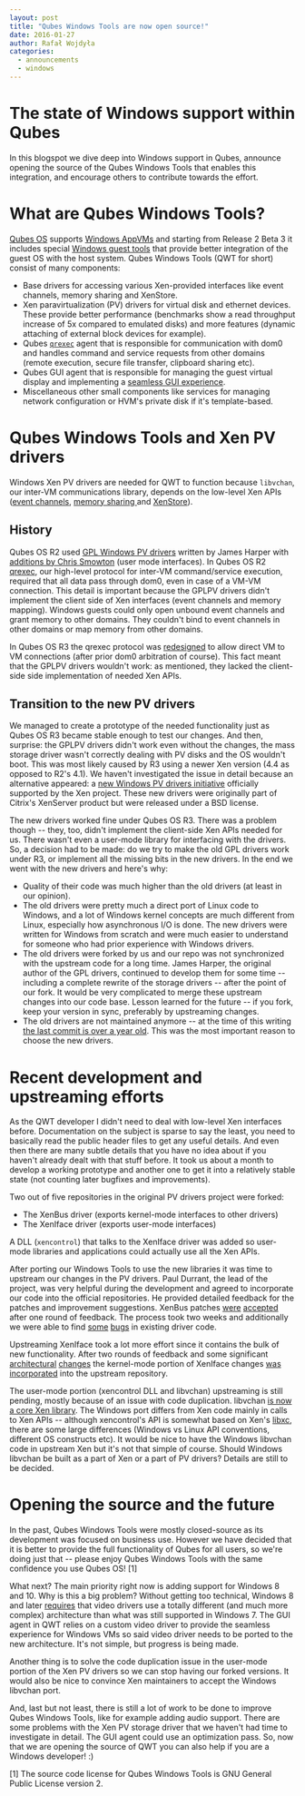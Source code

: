 ```yaml
---
layout: post
title: "Qubes Windows Tools are now open source!"
date: 2016-01-27
author: Rafał Wojdyła
categories:
  - announcements
  - windows
---
```


The state of Windows support within Qubes
=========================================

In this blogspot we dive deep into Windows support in Qubes, announce opening the source of the Qubes Windows Tools that enables this integration, and encourage others to contribute towards the effort.

What are Qubes Windows Tools?
=============================

[Qubes OS](https://qubes-os.org/) supports [Windows AppVMs](https://www.qubes-os.org/doc/windows-appvms/) and starting from Release 2 Beta 3 it includes special [Windows guest tools](https://www.qubes-os.org/doc/windows-tools-3/) that provide better integration of the guest OS with the host system. Qubes Windows Tools (QWT for short) consist of many components:

- Base drivers for accessing various Xen-provided interfaces like event channels, memory sharing and XenStore.
- Xen paravirtualization (PV) drivers for virtual disk and ethernet devices. These provide better performance (benchmarks show a read throughput increase of 5x compared to emulated disks) and more features (dynamic attaching of external block devices for example).
- Qubes [`qrexec`](https://www.qubes-os.org/en/doc/qrexec/) agent that is responsible for communication with dom0 and handles command and service requests from other domains (remote execution, secure file transfer, clipboard sharing etc).
- Qubes GUI agent that is responsible for managing the guest virtual display and implementing a [seamless GUI experience](https://www.qubes-os.org/screenshots/).
- Miscellaneous other small components like services for managing network configuration or HVM's private disk if it's template-based.

Qubes Windows Tools and Xen PV drivers
======================================

Windows Xen PV drivers are needed for QWT to function because `libvchan`, our inter-VM communications library, depends on the low-level Xen APIs ([event channels](http://wiki.xen.org/wiki/Event_Channel_Internals), [memory sharing ](http://wiki.xen.org/wiki/Grant_Table)and [XenStore](http://wiki.xen.org/wiki/XenStore)).

History
-------

Qubes OS R2 used [GPL Windows PV drivers](http://wiki.xenproject.org/wiki/XenWindowsGplPv) written by James Harper with [additions by Chris Smowton](https://github.com/smowton/xen-pv-windows-evtchn) (user mode interfaces). In Qubes OS R2 [qrexec](https://www.qubes-os.org/en/doc/qrexec2-implementation/), our high-level protocol for inter-VM command/service execution, required that all data pass through dom0, even in case of a VM-VM connection. This detail is important because the GPLPV drivers didn't implement the client side of Xen interfaces (event channels and memory mapping). Windows guests could only open unbound event channels and grant memory to other domains. They couldn't bind to event channels in other domains or map memory from other domains.

In Qubes OS R3 the qrexec protocol was [redesigned](https://www.qubes-os.org/en/doc/qrexec3-implementation/) to allow direct VM to VM connections (after prior dom0 arbitration of course). This fact meant that the GPLPV drivers wouldn't work: as mentioned, they lacked the client-side side implementation of needed Xen APIs.

Transition to the new PV drivers
--------------------------------

We managed to create a prototype of the needed functionality just as Qubes OS R3 became stable enough to test our changes. And then, surprise: the GPLPV drivers didn't work even without the changes, the mass storage driver wasn't correctly dealing with PV disks and the OS wouldn't boot. This was most likely caused by R3 using a newer Xen version (4.4 as opposed to R2's 4.1). We haven't investigated the issue in detail because an alternative appeared: a [new Windows PV drivers initiative](http://www.xenproject.org/developers/teams/windows-pv-drivers.html) officially supported by the Xen project. These new drivers were originally part of Citrix's XenServer product but were released under a BSD license.

The new drivers worked fine under Qubes OS R3. There was a problem though -- they, too, didn't implement the client-side Xen APIs needed for us. There wasn't even a user-mode library for interfacing with the drivers. So, a decision had to be made: do we try to make the old GPL drivers work under R3, or implement all the missing bits in the new drivers. In the end we went with the new drivers and here's why:

- Quality of their code was much higher than the old drivers (at least in our opinion).
- The old drivers were pretty much a direct port of Linux code to Windows, and a lot of Windows kernel concepts are much different from Linux, especially how asynchronous I/O is done. The new drivers were written for Windows from scratch and were much easier to understand for someone who had prior experience with Windows drivers.
- The old drivers were forked by us and our repo was not synchronized with the upstream code for a long time. James Harper, the original author of the GPL drivers, continued to develop them for some time -- including a complete rewrite of the storage drivers -- after the point of our fork. It would be very complicated to merge these upstream changes into our code base. Lesson learned for the future -- if you fork, keep your version in sync, preferably by upstreaming changes.
- The old drivers are not maintained anymore -- at the time of this writing [the last commit is over a year old](http://xenbits.xensource.com/ext/win-pvdrivers). This was the most important reason to choose the new drivers.

Recent development and upstreaming efforts
==========================================

As the QWT developer I didn't need to deal with low-level Xen interfaces before. Documentation on the subject is sparse to say the least, you need to basically read the public header files to get any useful details. And even then there are many subtle details that you have no idea about if you haven't already dealt with that stuff before. It took us about a month to develop a working prototype and another one to get it into a relatively stable state (not counting later bugfixes and improvements).

Two out of five repositories in the original PV drivers project were forked:

- The XenBus driver (exports kernel-mode interfaces to other drivers)
- The XenIface driver (exports user-mode interfaces)

A DLL (`xencontrol`) that talks to the XenIface driver was added so user-mode libraries and applications could actually use all the Xen APIs.

After porting our Windows Tools to use the new libraries it was time to upstream our changes in the PV drivers. Paul Durrant, the lead of the project, was very helpful during the development and agreed to incorporate our code into the official repositories. He provided detailed feedback for the patches and improvement suggestions. XenBus patches [were](http://xenbits.xen.org/gitweb/?p=pvdrivers/win/xenbus.git;a=commit;h=586415551f759089e136a75924aca4e4448cffe4) [accepted](http://xenbits.xen.org/gitweb/?p=pvdrivers/win/xenbus.git;a=commit;h=5096ab7a917f0ea3892c00da8b7119a2d728767d) after one round of feedback. The process took two weeks and additionally we were able to find [some](http://xenbits.xen.org/gitweb/?p=pvdrivers/win/xenbus.git;a=commit;h=07736d005a77c94679fd1671820d576454b22016) [bugs](http://xenbits.xen.org/gitweb/?p=pvdrivers/win/xenbus.git;a=commit;h=8b332a8ee5912d72cba40ac2a66741d7e64eb424) in existing driver code.

Upstreaming XenIface took a lot more effort since it contains the bulk of new functionality. After two rounds of feedback and some significant [architectural](https://github.com/QubesOS/qubes-vmm-xen-win-pvdrivers-xeniface/commit/fa2a1d01b5c78ad69f7e776fdab4cae43f86c1de) [changes](https://github.com/QubesOS/qubes-vmm-xen-win-pvdrivers-xeniface/commit/93d8a6ab93182bd7fe0df00a94080e7e493502cd) the kernel-mode portion of XenIface changes [was](http://xenbits.xen.org/gitweb/?p=pvdrivers/win/xeniface.git;a=commit;h=f61c175a3a1fc6809fd71299dc863f1db9d9040f) [incorporated](http://xenbits.xen.org/gitweb/?p=pvdrivers/win/xeniface.git;a=commit;h=c7e6df4c5120ee38cb52027df505ddd1fcd79414) into the upstream repository.

The user-mode portion (xencontrol DLL and libvchan) upstreaming is still pending, mostly because of an issue with code duplication. libvchan [is now a core Xen library](http://xenbits.xen.org/gitweb/?p=xen.git;a=tree;f=tools/libvchan). The Windows port differs from Xen code mainly in calls to Xen APIs -- although xencontrol's API is somewhat based on Xen's [libxc](http://xenbits.xen.org/gitweb/?p=xen.git;a=tree;f=tools/libxc), there are some large differences (Windows vs Linux API conventions, different OS constructs etc). It would be nice to have the Windows libvchan code in upstream Xen but it's not that simple of course. Should Windows libvchan be built as a part of Xen or a part of PV drivers? Details are still to be decided.

Opening the source and the future
=================================

In the past, Qubes Windows Tools were mostly closed-source as its
development was focused on business use. However we have decided that it
is better to provide the full functionality of Qubes for all users, so
we're doing just that -- please enjoy Qubes Windows Tools with the
same confidence you use Qubes OS! [1]

What next? The main priority right now is adding support for Windows 8 and 10. Why is this a big problem? Without getting too technical, Windows 8 and later [requires](https://msdn.microsoft.com/en-us/library/windows/hardware/ff570593(v=vs.85).aspx) that video drivers use a totally different (and much more complex) architecture than what was still supported in Windows 7. The GUI agent in QWT relies on a custom video driver to provide the seamless experience for Windows VMs so said video driver needs to be ported to the new architecture. It's not simple, but progress is being made.

Another thing is to solve the code duplication issue in the user-mode portion of the Xen PV drivers so we can stop having our forked versions. It would also be nice to convince Xen maintainers to accept the Windows libvchan port.

And, last but not least, there is still a lot of work to be done to improve Qubes Windows Tools, like for example adding audio support. There are some problems with the Xen PV storage driver that we haven't had time to investigate in detail. The GUI agent could use an optimization pass. So, now that we are opening the source of QWT you can also help if you are a Windows developer! :)

[1] The source code license for Qubes Windows Tools is GNU General Public License version 2.

